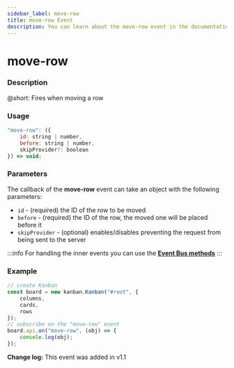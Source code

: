 ```yaml
---
sidebar_label: move-row
title: move-row Event
description: You can learn about the move-row event in the documentation of the DHTMLX JavaScript Kanban library. Browse developer guides and API reference, try out code examples and live demos, and download a free 30-day evaluation version of DHTMLX Kanban.
---
```


# move-row

### Description

@short: Fires when moving a row

### Usage

~~~jsx {}
"move-row": ({
    id: string | number,
    before: string | number,
    skipProvider?: boolean
}) => void;
~~~

### Parameters

The callback of the **move-row** event can take an object with the following parameters:

- `id` - (required) the ID of the row to be moved
- `before` - (required) the ID of the row, the moved one will be placed before it
- `skipProvider` - (optional) enables/disables preventing the request from being sent to the server

:::info
For handling the inner events you can use the [**Event Bus methods**](api/api_overview.md/#event-bus-methods)
:::

### Example

~~~jsx {8-10}
// create Kanban
const board = new kanban.Kanban("#root", {
	columns,
	cards,
    rows
});
// subscribe on the "move-row" event
board.api.on("move-row", (obj) => {
	console.log(obj);
});
~~~

**Change log:** This event was added in v1.1